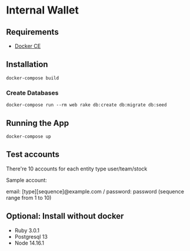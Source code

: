 # Internal Wallet

## Requirements
- [Docker CE](https://docs.docker.com/get-docker/)

## Installation
`docker-compose build`

### Create Databases
`docker-compose run --rm web rake db:create db:migrate db:seed`

## Running the App
`docker-compose up`

## Test accounts

There're 10 accounts for each entity type user/team/stock

Sample account: 

email: [type][sequence]@example.com / password: password (sequence range from 1 to 10)

## Optional: Install without docker
- Ruby 3.0.1
- Postgresql 13
- Node 14.16.1
